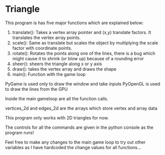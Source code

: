 # Triangle

This program is has five major functions which are explained below:
  1. translate(): Takes a vertex array pointer and (x,y) translate factors. It translates the vertex array points.
  2. scale(): Same as translate but scales the object by multiplying the scale factor with coordinate points.
  3. rotate(): Rotates the points along one of the lines, there is a bug which might cause it to shrink (or blow up) because of a rounding error
  4. sheer(): sheers the triangle along x or y axis
  5. draw(): takes the vertex array and draws the shape 
  6. main(): Function with the game loop
 
 PyGame is used only to draw the window and take inputs
 PyOpenGL is used to draw the lines from the GPU
 
Inside the main gameloop are all the function calls. 

vertices_2d and edges_2d are the arrays which store vertex and array data

This program only works with 2D triangles for now.

The controls for all the commands are given in the python console as the program runs!

Feel free to make any changes to the main game loop to try out other variables as I have hardcoded the change values for all functions...

